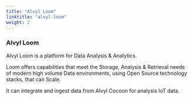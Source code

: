 ```yaml
---
title: "Alvyl Loom"
linktitle: "alvyl-loom"
weight: 2
---
```


### Alvyl Loom

Alvyl Loom is a platform for Data Analysis & Analytics.

Loom offers capabilities that meet the Storage, Analysis & Retrieval needs of modern high volume Data environments, using Open Source technology stacks, that can Scale.

It can integrate and ingest data from Alvyl Cocoon for analysis IoT data.
